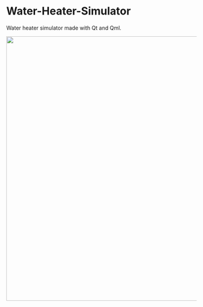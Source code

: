 # Water-Heater-Simulator
Water heater simulator made with Qt and Qml.

<img src = "https://user-images.githubusercontent.com/77109037/220210028-d456562c-47eb-4c5a-a0f6-156957025bf3.png" width = "700">
